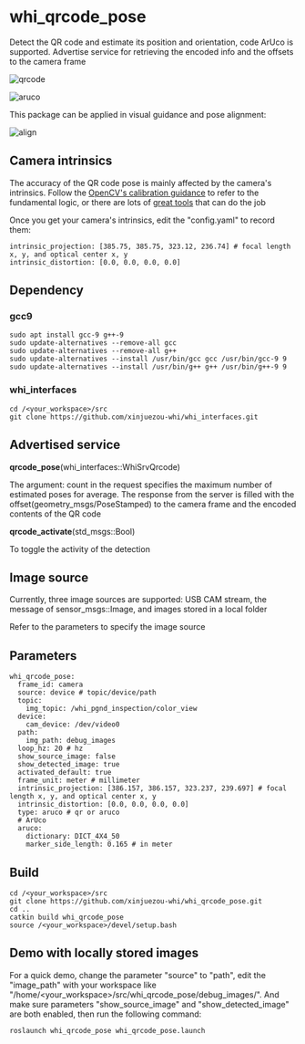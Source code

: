 # whi_qrcode_pose
Detect the QR code and estimate its position and orientation, code ArUco is supported. Advertise service for retrieving the encoded info and the offsets to the camera frame

![qrcode](https://github.com/xinjuezou-whi/whi_qrcode_pose/assets/72239958/bdfe4f2f-de9b-4512-8ce1-144df485ca33)

![aruco](https://github.com/user-attachments/assets/e9813b4f-dd35-4015-97ad-c20bf85222d2)

This package can be applied in visual guidance and pose alignment:

![align](https://github.com/xinjuezou-whi/whi_qrcode_pose/assets/72239958/f216d89c-f583-4cc9-b3e9-d8c0862a666f)

## Camera intrinsics
The accuracy of the QR code pose is mainly affected by the camera's intrinsics. Follow the [OpenCV's calibration guidance](https://docs.opencv.org/4.x/dc/dbb/tutorial_py_calibration.html) to refer to the fundamental logic, or there are lots of [great tools](https://github.com/natowi/CameraCalibTools?tab=readme-ov-file) that can do the job

Once you get your camera's intrinsics, edit the "config.yaml" to record them:
```
intrinsic_projection: [385.75, 385.75, 323.12, 236.74] # focal length x, y, and optical center x, y
intrinsic_distortion: [0.0, 0.0, 0.0, 0.0]
```

## Dependency
### gcc9
```
sudo apt install gcc-9 g++-9
sudo update-alternatives --remove-all gcc
sudo update-alternatives --remove-all g++
sudo update-alternatives --install /usr/bin/gcc gcc /usr/bin/gcc-9 9
sudo update-alternatives --install /usr/bin/g++ g++ /usr/bin/g++-9 9
```

### whi_interfaces
```
cd /<your_workspace>/src
git clone https://github.com/xinjuezou-whi/whi_interfaces.git
```

## Advertised service
**qrcode_pose**(whi_interfaces::WhiSrvQrcode)

The argument: count in the request specifies the maximum number of estimated poses for average. The response from the server is filled with the offset(geometry_msgs/PoseStamped) to the camera frame and the encoded contents of the QR code

**qrcode_activate**(std_msgs::Bool)

To toggle the activity of the detection

## Image source
Currently, three image sources are supported: USB CAM stream, the message of sensor_msgs::Image, and images stored in a local folder

Refer to the parameters to specify the image source

## Parameters
```
whi_qrcode_pose:
  frame_id: camera
  source: device # topic/device/path
  topic:
    img_topic: /whi_pgnd_inspection/color_view
  device:
    cam_device: /dev/video0
  path:
    img_path: debug_images
  loop_hz: 20 # hz
  show_source_image: false
  show_detected_image: true
  activated_default: true
  frame_unit: meter # millimeter
  intrinsic_projection: [386.157, 386.157, 323.237, 239.697] # focal length x, y, and optical center x, y
  intrinsic_distortion: [0.0, 0.0, 0.0, 0.0]
  type: aruco # qr or aruco
  # ArUco
  aruco:
    dictionary: DICT_4X4_50
    marker_side_length: 0.165 # in meter
```

## Build
```
cd /<your_workspace>/src
git clone https://github.com/xinjuezou-whi/whi_qrcode_pose.git
cd ..
catkin build whi_qrcode_pose
source /<your_workspace>/devel/setup.bash
```

## Demo with locally stored images
For a quick demo, change the parameter "source" to "path", edit the "image_path" with your workspace like "/home/<your_workspace>/src/whi_qrcode_pose/debug_images/". And make sure parameters "show_source_image" and "show_detected_image" are both enabled, then run the following command:
```
roslaunch whi_qrcode_pose whi_qrcode_pose.launch
```
